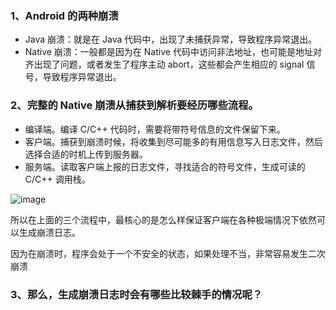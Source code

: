 ### 1、Android 的两种崩溃
- Java 崩溃：就是在 Java 代码中，出现了未捕获异常，导致程序异常退出。
- Native 崩溃：一般都是因为在 Native 代码中访问非法地址，也可能是地址对齐出现了问题，或者发生了程序主动 abort，这些都会产生相应的 signal 信号，导致程序异常退出。

### 2、完整的 Native 崩溃从捕获到解析要经历哪些流程。

- 编译端。编译 C/C++ 代码时，需要将带符号信息的文件保留下来。
- 客户端。捕获到崩溃时候，将收集到尽可能多的有用信息写入日志文件，然后选择合适的时机上传到服务器。
- 服务端。读取客户端上报的日志文件，寻找适合的符号文件，生成可读的 C/C++ 调用栈。

![image](https://user-images.githubusercontent.com/17560388/178972833-3bebcdc2-0066-4c64-94cc-52abd0e2709f.png)

所以在上面的三个流程中，最核心的是怎么样保证客户端在各种极端情况下依然可以生成崩溃日志。

因为在崩溃时，程序会处于一个不安全的状态，如果处理不当，非常容易发生二次崩溃

### 3、那么，生成崩溃日志时会有哪些比较棘手的情况呢？
